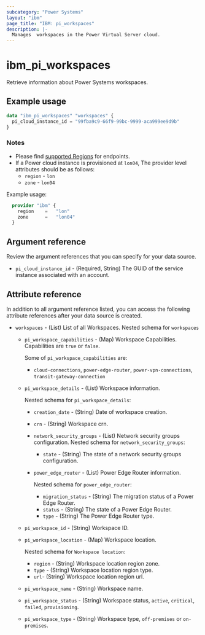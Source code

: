 ```yaml
---
subcategory: "Power Systems"
layout: "ibm"
page_title: "IBM: pi_workspaces"
description: |-
  Manages  workspaces in the Power Virtual Server cloud.
---
```


# ibm_pi_workspaces

Retrieve information about  Power Systems workspaces.

## Example usage

```terraform
data "ibm_pi_workspaces" "workspaces" {
  pi_cloud_instance_id = "99fba9c9-66f9-99bc-9999-aca999ee9d9b"
}
```

### Notes

- Please find [supported Regions](https://cloud.ibm.com/apidocs/power-cloud#endpoint) for endpoints.
- If a Power cloud instance is provisioned at `lon04`, The provider level attributes should be as follows:
  - `region` - `lon`
  - `zone` - `lon04`

Example usage:

  ```terraform
    provider "ibm" {
      region    =   "lon"
      zone      =   "lon04"
    }
  ```

## Argument reference

Review the argument references that you can specify for your data source.

- `pi_cloud_instance_id` - (Required, String) The GUID of the service instance associated with an account.

## Attribute reference

In addition to all argument reference listed, you can access the following attribute references after your data source is created.

- `workspaces` - (List) List of all Workspaces.
  Nested schema for `workspaces`
  - `pi_workspace_capabilities` - (Map) Workspace Capabilities. Capabilities are `true` or `false`.

      Some of `pi_workspace_capabilities` are:
    - `cloud-connections`, `power-edge-router`, `power-vpn-connections`, `transit-gateway-connection`

  - `pi_workspace_details` - (List) Workspace information.

      Nested schema for `pi_workspace_details`:
    - `creation_date` - (String) Date of workspace creation.
    - `crn` - (String) Workspace crn.
    - `network_security_groups` - (List) Network security groups configuration.
      Nested schema for `network_security_groups`:
      - `state` - (String) The state of a network security groups configuration.
    - `power_edge_router` - (List) Power Edge Router information.

      Nested schema for `power_edge_router`:
      - `migration_status` - (String) The migration status of a Power Edge Router.
      - `status` - (String) The state of a Power Edge Router.
      - `type` - (String) The Power Edge Router type.
  - `pi_workspace_id` - (String) Workspace ID.
  - `pi_workspace_location` - (Map) Workspace location.

      Nested schema for `Workspace location`:
    - `region` - (String) Workspace location region zone.
    - `type` - (String) Workspace location region type.
    - `url`- (String) Workspace location region url.
  - `pi_workspace_name` - (String) Workspace name.
  - `pi_workspace_status` - (String) Workspace status, `active`, `critical`, `failed`, `provisioning`.
  - `pi_workspace_type` - (String) Workspace type, `off-premises` or `on-premises`.
